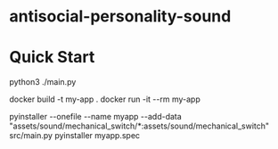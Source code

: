 # antisocial-personality-sound

# Quick Start
python3 ./main.py


docker build -t my-app .
docker run -it --rm my-app

pyinstaller --onefile --name myapp --add-data "assets/sound/mechanical_switch/*:assets/sound/mechanical_switch" src/main.py
pyinstaller myapp.spec
